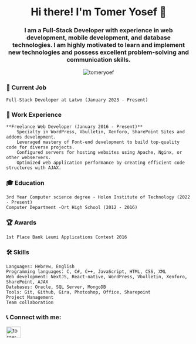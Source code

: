 
<h1 align="center">Hi there! I'm Tomer Yosef 👋</h1>

<h3 align="center">I am a Full-Stack Developer with experience in web development, mobile development, and database technologies. I am highly motivated to learn and implement new technologies and possess excellent problem-solving and communication skills.</h3>


<p align="center"> <img src="https://komarev.com/ghpvc/?username=tomeryoef&label=Profile%20views&color=0e75b6&style=flat" alt="tomeryoef" /> </p>



   <h3 align="left"> 🔭 Current Job</h3>


    Full-Stack Developer at Latwo (January 2023 - Present)


   <h3 align="left"> 💼 Work Experience</h3>

    **Freelance Web Developer (January 2016 - Present)**
        Specialty in WordPress, Vbulletin, Xenforo, SharePoint Sites and addons development.
        Leveraged mastery of Font-end development to build top-quality code for diverse projects.
        Configured servers for hosting websites using Apache, Nginx, or other webservers.
        Optimized web application performance by creating efficient code structures with AJAX.
        

  
   <h3 align="left"> 🎓 Education</h3>

    3rd Year Computer science degree - Holon Institute of Technology (2022 - Present)
    Computer Department -Ort High School (2012 - 2016)


<h3 align="left">🏆 Awards</h3>

    1st Place Bank Leumi Applications Contest 2016
    
<h3 align="left">🛠️ Skills</h3>


    Languages: Hebrew, English
    Programming languages: C, C#, C++, JavaScript, HTML, CSS, XML
    Web development: NextJS, React-native, WordPress, Vbulletin, Xenforo, SharePoint, AJAX
    Databases: Oracle, SQL Server, MongoDB
    Tools: Git, Github, Gira, Photoshop, Office, Sharepoint
    Project Management
    Team collaboration


<h3 align="left">📞 Connect with me:</h3>
<p align="left">
<a href="https://linkedin.com/in/tomeryosef" target="blank"><img align="center" src="https://raw.githubusercontent.com/rahuldkjain/github-profile-readme-generator/master/src/images/icons/Social/linked-in-alt.svg" alt="tomer yosef" height="30" width="40" /></a>
</p>

